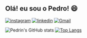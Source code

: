 ## Olá! eu sou o Pedro! 😄

[![instagram](https://img.shields.io/badge/Instagram-E4405F?style=for-the-badge&logo=instagram&logoColor=white)](https://www.instagram.com/pedrooo.png/) [![linkedin](https://img.shields.io/badge/LinkedIn-0077B5?style=for-the-badge&logo=linkedin&logoColor=)](https://www.linkedin.com/in/pedro-h-mendes-919b51181/) [![Gmail](https://img.shields.io/badge/Gmail-D14836?style=for-the-badge&logo=gmail&logoColor=white)](mailto:pedrohm441@gmail.com)

![Pedrin's GitHub stats](https://github-readme-stats.vercel.app/api?username=PedrinHM&show_icons=true&theme=vision-friendly-dark) [![Top Langs](https://github-readme-stats.vercel.app/api/top-langs/?username=PedrinHM&langs_count=8&theme=vision-friendly-dark)](https://github.com/PedrinHM/github-readme-stats)

